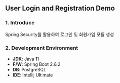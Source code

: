 ## User Login and Registration Demo

### 1. Introduce

Spring Security를 활용하여 로그인 및 회원가입 모듈 생성

### 2. Development Environment

- **JDK**: Java 11
- **F/W**: Spring Boot 2.6.2
- **DB**: PostgreSQL
- **IDE**: Intellij Ultimate


